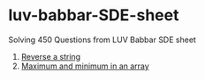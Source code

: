 # luv-babbar-SDE-sheet
Solving 450 Questions from LUV Babbar SDE sheet

<ol>
  <li><a href="https://leetcode.com/problems/reverse-string/">Reverse a string</a></li>
  <li><a href="https://www.geeksforgeeks.org/maximum-and-minimum-in-an-array/">Maximum and minimum in an array</a></li>
</ol>
